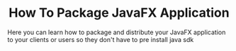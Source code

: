 ## <h1 align="center">How To Package JavaFX Application</h1>

Here you can learn how to package and distribute your JavaFX application to your clients or users so they don't have to pre install java sdk